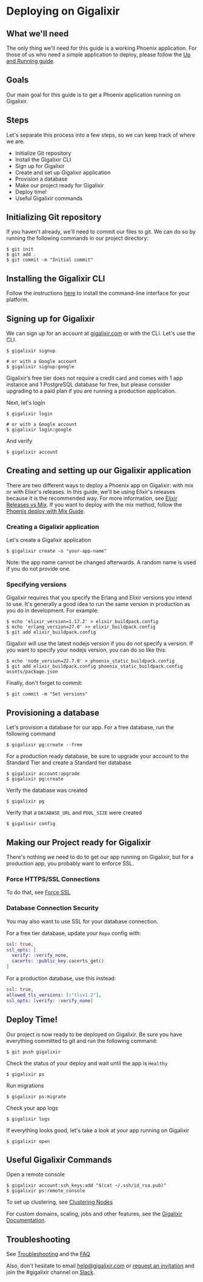# Deploying on Gigalixir

## What we'll need

The only thing we'll need for this guide is a working Phoenix application. For those of us who need a simple application to deploy, please follow the [Up and Running guide](https://hexdocs.pm/phoenix/up_and_running.html).

## Goals

Our main goal for this guide is to get a Phoenix application running on Gigalixir.

## Steps

Let's separate this process into a few steps, so we can keep track of where we are.

- Initialize Git repository
- Install the Gigalixir CLI
- Sign up for Gigalixir
- Create and set up Gigalixir application
- Provision a database
- Make our project ready for Gigalixir
- Deploy time!
- Useful Gigalixir commands

## Initializing Git repository

If you haven't already, we'll need to commit our files to git. We can do so by running the following commands in our project directory:

```console
$ git init
$ git add .
$ git commit -m "Initial commit"
```

## Installing the Gigalixir CLI

Follow the instructions [here](https://gigalixir.com/docs/getting-started-guide/) to install the command-line interface for your platform.

## Signing up for Gigalixir

We can sign up for an account at [gigalixir.com](https://gigalixir.com) or with the CLI. Let's use the CLI.

```console
$ gigalixir signup

# or with a Google account
$ gigalixir signup:google
```

Gigalixir’s free tier does not require a credit card and comes with 1 app instance and 1 PostgreSQL database for free, but please consider upgrading to a paid plan if you are running a production application.

Next, let's login

```console
$ gigalixir login

# or with a Google account
$ gigalixir login:google
```

And verify

```console
$ gigalixir account
```

## Creating and setting up our Gigalixir application

There are two different ways to deploy a Phoenix app on Gigalixir: with mix or with Elixir's releases. In this guide, we'll be using Elixir's releases because it is the recommended way. For more information, see [Elixir Releases vs Mix](https://gigalixir.com/docs/modify-app/#elixir-releases-vs-mix). If you want to deploy with the mix method, follow the [Phoenix deploy with Mix Guide](https://gigalixir.com/docs/getting-started-guide/phoenix-mix-deploy).

### Creating a Gigalixir application

Let's create a Gigalixir application

```console
$ gigalixir create -n "your-app-name"
```

Note: the app name cannot be changed afterwards. A random name is used if you do not provide one.

### Specifying versions

Gigalixir requires that you specify the Erlang and Elixir versions you intend to use. It's generally a good idea to run the same version in production as you do in development. For example:

```console
$ echo 'elixir_version=1.17.2' > elixir_buildpack.config
$ echo 'erlang_version=27.0' >> elixir_buildpack.config
$ git add elixir_buildpack.config
```

Gigalixir will use the latest nodejs version if you do not specify a version. If you want to specify your nodejs version, you can do so like this:

```console
$ echo 'node_version=22.7.0' > phoenix_static_buildpack.config
$ git add elixir_buildpack.config phoenix_static_buildpack.config assets/package.json
```

Finally, don't forget to commit:

```console
$ git commit -m "Set versions"
```

## Provisioning a database

Let's provision a database for our app. For a free database, run the following command

```console
$ gigalixir pg:create --free
```

For a production ready database, be sure to upgrade your account to the Standard Tier and create a Standard tier database
```console
$ gigalixir account:upgrade
$ gigalixir pg:create
```

Verify the database was created

```console
$ gigalixir pg
```

Verify that a `DATABASE_URL` and `POOL_SIZE` were created

```console
$ gigalixir config
```

## Making our Project ready for Gigalixir

There's nothing we need to do to get our app running on Gigalixir, but for a production app, you probably want to enforce SSL.

### Force HTTPS/SSL Connections

To do that, see [Force SSL](https://hexdocs.pm/phoenix/using_ssl.html#force-ssl)

### Database Connection Security
You may also want to use SSL for your database connection.

For a free tier database, update your `Repo` config with:

```elixir
ssl: true,
ssl_opts: [
  verify: :verify_none,
  cacerts: :public_key.cacerts_get()
]
```

For a production database, use this instead:

```elixir
ssl: true,
allowed_tls_versions: [:"tlsv1.2"],
ssl_opts: [verify: :verify_none]
```

## Deploy Time!

Our project is now ready to be deployed on Gigalixir.
Be sure you have everything committed to git and run the following command:

```console
$ git push gigalixir
```

Check the status of your deploy and wait until the app is `Healthy`

```console
$ gigalixir ps
```

Run migrations

```console
$ gigalixir ps:migrate
```

Check your app logs

```console
$ gigalixir logs
```

If everything looks good, let's take a look at your app running on Gigalixir

```console
$ gigalixir open
```

## Useful Gigalixir Commands

Open a remote console

```console
$ gigalixir account:ssh_keys:add "$(cat ~/.ssh/id_rsa.pub)"
$ gigalixir ps:remote_console
```

To set up clustering, see [Clustering Nodes](https://gigalixir.com/docs/cluster)

For custom domains, scaling, jobs and other features, see the [Gigalixir Documentation](https://gigalixir.com/docs/).

## Troubleshooting

See [Troubleshooting](https://gigalixir.com/docs/troubleshooting) and the [FAQ](https://gigalixir.com/docs/faq)

Also, don't hesitate to email [help@gigalixir.com](mailto:help@gigalixir.com) or [request an invitation](https://elixir-lang.slack.com/join/shared_invite/zt-1f13hz7mb-N4KGjF523ONLCcHfb8jYgA#/shared-invite/email) and join the #gigalixir channel on [Slack](https://elixir-lang.slack.com).
